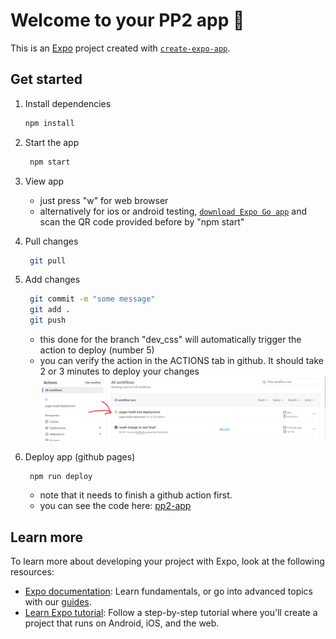 # Welcome to your PP2 app 👋

This is an [Expo](https://expo.dev) project created with [`create-expo-app`](https://www.npmjs.com/package/create-expo-app).

## Get started

1. Install dependencies

   ```bash
   npm install
   ```

2. Start the app

   ```bash
    npm start
   ```

3. View app

   - just press "w" for web browser
   - alternatively for ios or android testing, [`download Expo Go app`](https://expo.dev/go) and scan the QR code provided before by "npm start"

4. Pull changes

   ```bash
    git pull
   ```

5. Add changes

   ```bash
    git commit -m "some message"
    git add .
    git push
   ```

   - this done for the branch "dev_css" will automatically trigger the action to deploy (number 5)
   - you can verify the action in the ACTIONS tab in github. It should take 2 or 3 minutes to deploy your changes
     ![alt text](image.png)

6. Deploy app (github pages)

   ```bash
    npm run deploy
   ```

   - note that it needs to finish a github action first.
   - you can see the code here: [pp2-app](https://nunomore.github.io/pp2-app/)

## Learn more

To learn more about developing your project with Expo, look at the following resources:

- [Expo documentation](https://docs.expo.dev/): Learn fundamentals, or go into advanced topics with our [guides](https://docs.expo.dev/guides).
- [Learn Expo tutorial](https://docs.expo.dev/tutorial/introduction/): Follow a step-by-step tutorial where you'll create a project that runs on Android, iOS, and the web.
